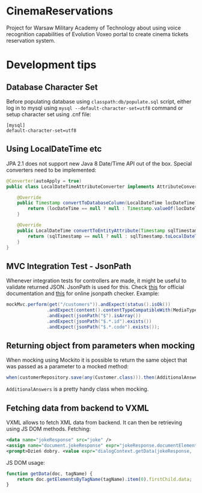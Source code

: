 # CinemaReservations
Project for Warsaw Military Academy of Technology about using voice recognition capabilities of Evolution Voxeo portal to create cinema tickets reservation system. 

# Development tips
## Database Character Set
Before populating database using `classpath:db/populate.sql` script, either log in to mysql using `mysql --default-character-set=utf8` command or setup character set using .cnf file:
```
[mysql]
default-character-set=utf8
```
## Using LocalDateTime etc
JPA 2.1 does not support new Java 8 Date/Time API out of the box. Special converters need to be implemented:
```Java
@Converter(autoApply = true)
public class LocalDateTimeAttributeConverter implements AttributeConverter<LocalDateTime, Timestamp> {

    @Override
    public Timestamp convertToDatabaseColumn(LocalDateTime locDateTime) {
        return (locDateTime == null ? null : Timestamp.valueOf(locDateTime));
    }

    @Override
    public LocalDateTime convertToEntityAttribute(Timestamp sqlTimestamp) {
        return (sqlTimestamp == null ? null : sqlTimestamp.toLocalDateTime());
    }
}
```
## MVC Integration Test - JsonPath
Whenever integration tests for controllers are made, it might be useful to validate returned JSON. JsonPath is used for this. Check [this](https://github.com/jayway/JsonPath) for official documentation and [this](http://jsonpath.herokuapp.com/) for online jsonpath checker.
Example:
```Java
mockMvc.perform(get("/customers")).andExpect(status().isOk())
               .andExpect(content().contentTypeCompatibleWith(MediaType.APPLICATION_JSON))
               .andExpect(jsonPath("$").isArray())
               .andExpect(jsonPath("$.*.id").exists())
               .andExpect(jsonPath("$.*.code").exists());
```
## Returning object from parameters when mocking
When mocking using Mockito it is possible to return the same object that was passed as a parameter to a mocked method:
```Java
when(customerRepository.save(any(Customer.class))).then(AdditionalAnswers.returnsFirstArg());
```
`AdditionalAnswers` is a pretty handy class when mocking.
## Fetching data from backend to VXML
VXML allows to fetch XML data from backend. It can then be retrieving using JS DOM methods. Fetching:
```Xml
<data name="jokeResponse" src="joke" />
<assign name="document.jokeResponse" expr="jokeResponse.documentElement" />
<prompt>Dzień dobry. <value expr="dialogContext.getData(jokeResponse, 'joke')"/></prompt>
```
JS DOM usage:
```JavaScript
function getData(doc, tagName) {
    return doc.getElementsByTagName(tagName).item(0).firstChild.data;
}
```